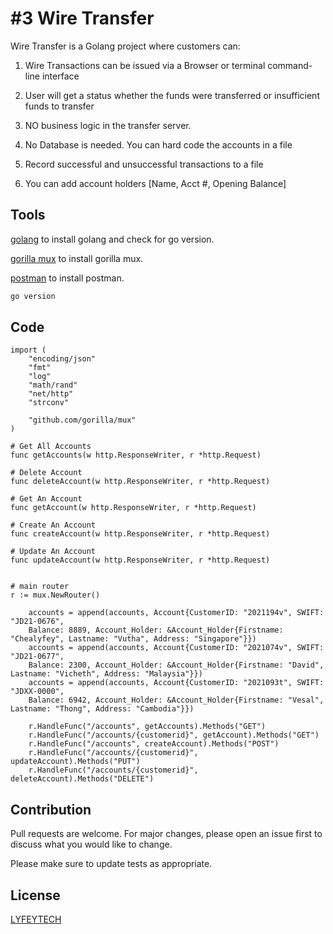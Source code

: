 # #3 Wire Transfer

Wire Transfer is a Golang project where customers can:

1. Wire Transactions can be issued via a Browser or terminal command-line interface

2. User will get a status whether the funds were transferred or insufficient funds to transfer

3. NO business logic in the transfer server.

4. No Database is needed. You can hard code the accounts in a file

5. Record successful and unsuccessful transactions to a file

6. You can add account holders [Name, Acct #, Opening Balance]

## Tools

[golang](https://go.dev/dl/go1.19.darwin-amd64.pkg) to install golang and check for go version.

[gorilla mux](https://github.com/gorilla/mux) to install gorilla mux.

[postman](https://www.postman.com/downloads/) to install postman.

```bash
go version
```

## Code 

```golang
import (
	"encoding/json"
	"fmt"
	"log"
	"math/rand"
	"net/http"
	"strconv"

	"github.com/gorilla/mux"
)

# Get All Accounts
func getAccounts(w http.ResponseWriter, r *http.Request)

# Delete Account
func deleteAccount(w http.ResponseWriter, r *http.Request)

# Get An Account
func getAccount(w http.ResponseWriter, r *http.Request)

# Create An Account
func createAccount(w http.ResponseWriter, r *http.Request)

# Update An Account
func updateAccount(w http.ResponseWriter, r *http.Request)


# main router
r := mux.NewRouter()

	accounts = append(accounts, Account{CustomerID: "2021194v", SWIFT: "JD21-0676", 
	Balance: 8889, Account_Holder: &Account_Holder{Firstname: "Chealyfey", Lastname: "Vutha", Address: "Singapore"}})
	accounts = append(accounts, Account{CustomerID: "2021074v", SWIFT: "JD21-0677", 
	Balance: 2300, Account_Holder: &Account_Holder{Firstname: "David", Lastname: "Vicheth", Address: "Malaysia"}})
	accounts = append(accounts, Account{CustomerID: "2021093t", SWIFT: "JDXX-0000", 
	Balance: 6942, Account_Holder: &Account_Holder{Firstname: "Vesal", Lastname: "Thong", Address: "Cambodia"}})
	
	r.HandleFunc("/accounts", getAccounts).Methods("GET")
	r.HandleFunc("/accounts/{customerid}", getAccount).Methods("GET")
	r.HandleFunc("/accounts", createAccount).Methods("POST")
	r.HandleFunc("/accounts/{customerid}", updateAccount).Methods("PUT")
	r.HandleFunc("/accounts/{customerid}", deleteAccount).Methods("DELETE")
```

## Contribution
Pull requests are welcome. For major changes, please open an issue first to discuss what you would like to change.

Please make sure to update tests as appropriate.

## License
[LYFEYTECH](https://github.com/lyfeytech)
